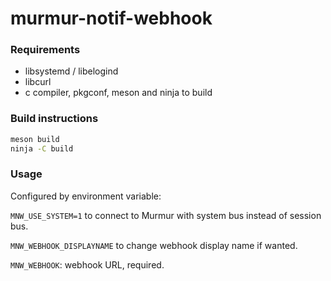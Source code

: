 # murmur-notif-webhook

### Requirements

* libsystemd / libelogind
* libcurl
* c compiler, pkgconf, meson and ninja to build

### Build instructions

```sh
meson build
ninja -C build
```

### Usage

Configured by environment variable:

`MNW_USE_SYSTEM=1` to connect to Murmur with system bus instead of session bus.

`MNW_WEBHOOK_DISPLAYNAME` to change webhook display name if wanted.

`MNW_WEBHOOK`: webhook URL, required.


